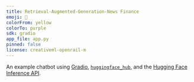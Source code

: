 ```yaml
---
title: Retrieval-Augmented-Generation-News Finance
emoji: 💬
colorFrom: yellow
colorTo: purple
sdk: gradio
app_file: app.py
pinned: false
license: creativeml-openrail-m
---
```


An example chatbot using [Gradio](https://gradio.app), [`huggingface_hub`](https://huggingface.co/docs/huggingface_hub/v0.22.2/en/index), and the [Hugging Face Inference API](https://huggingface.co/docs/api-inference/index).